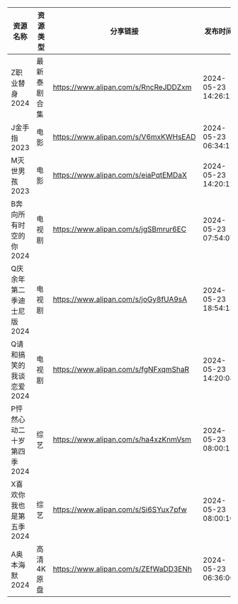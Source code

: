 | 资源名称            | 资源类型   | 分享链接                                 | 发布时间                |
| --------------- | ------ | ------------------------------------ | ------------------- |
| Z职业替身2024       | 最新泰剧合集 | https://www.alipan.com/s/RncReJDDZxm | 2024-05-23 14:26:12 |
| J金手指2023        | 电影     | https://www.alipan.com/s/V6mxKWHsEAD | 2024-05-23 06:34:11 |
| M灭世男孩2023       | 电影     | https://www.alipan.com/s/eiaPqtEMDaX | 2024-05-23 14:20:12 |
| B奔向所有时空的你2024   | 电视剧    | https://www.alipan.com/s/jgSBmrur6EC | 2024-05-23 07:54:07 |
| Q庆余年第二季迪士尼版2024 | 电视剧    | https://www.alipan.com/s/joGy8fUA9sA | 2024-05-23 18:54:13 |
| Q请和搞笑的我谈恋爱2024  | 电视剧    | https://www.alipan.com/s/fgNFxqmShaR | 2024-05-23 14:20:08 |
| P怦然心动二十岁第四季2024 | 综艺     | https://www.alipan.com/s/ha4xzKnmVsm | 2024-05-23 08:00:11 |
| X喜欢你我也是第五季2024  | 综艺     | https://www.alipan.com/s/Si6SYux7pfw | 2024-05-23 08:00:10 |
| A奥本海默2024       | 高清4K原盘 | https://www.alipan.com/s/ZEfWaDD3ENh | 2024-05-23 06:36:06 |
